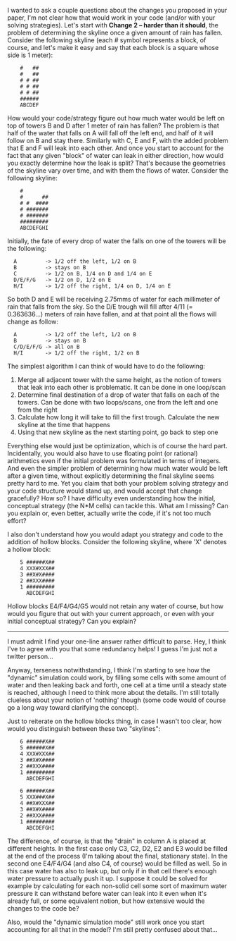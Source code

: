 I wanted to ask a couple questions about the changes you proposed in your paper, I'm not clear how that would work in your code (and/or with your solving strategies). Let's start with **Change 2 – harder than it should**, the problem of determining the skyline once a given amount of rain has fallen. Consider the following skyline (each *#* symbol represents a block, of course, and let's make it easy and say that each block is a square whose side is 1 meter):

```
    #   ##
    #   ##
    # # ##
    # # ##
    # # ##
    ######
    ABCDEF
```

How would your code/strategy figure out how much water would be left on top of towers B and D after 1 meter of rain has fallen? The problem is that half of the water that falls on A will fall off the left end, and half of it will follow on B and stay there. Similarly with C, E and F, with the added problem that E and F will leak into each other.
And once you start to account for the fact that any given "block" of water can leak in either direction, how would you exactly determine how the leak is split? That's because the geometries of the skyline vary over time, and with them the flows of water. Consider the following skyline:

```
    #
    #      ##
    # #  ####
    # #######
    # #######
    #########
    ABCDEFGHI
```

Initially, the fate of every drop of water the falls on one of the towers will be the following:

```
  A         -> 1/2 off the left, 1/2 on B
  B         -> stays on B
  C         -> 1/2 on B, 1/4 on D and 1/4 on E
  D/E/F/G   -> 1/2 on D, 1/2 on E
  H/I       -> 1/2 off the right, 1/4 on D, 1/4 on E
```

So both D and E will be receiving 2.75mms of water for each millimeter of rain that falls from the sky. So the D/E trough will fill after 4/11 (= 0.363636...) meters of rain have fallen, and at that point all the flows will change as follow:

```
  A         -> 1/2 off the left, 1/2 on B
  B         -> stays on B
  C/D/E/F/G -> all on B
  H/I       -> 1/2 off the right, 1/2 on B
```

The simplest algorithm I can think of would have to do the following:

  1) Merge all adjacent tower with the same height, as the notion of towers that leak into each other is problematic. It can be done in one loop/scan
  2) Determine final destination of a drop of water that falls on each of the towers. Can be done with two loops/scans, one from the left and one from the right
  3) Calculate how long it will take to fill the first trough. Calculate the new skyline at the time that happens
  4) Using that new skyline as the next starting point, go back to step one

Everything else would just be optimization, which is of course the hard part. Incidentally, you would also have to use floating point (or rational) arithmetics even if the initial problem was formulated in terms of integers. And even the simpler problem of determining how much water would be left after a given time, without explicitly determining the final skyline seems pretty hard to me.
Yet you claim that both your problem solving strategy and your code structure would stand up, and would accept that change gracefully? How so? I have difficulty even understanding how the initial, conceptual strategy (the N*M cells) can tackle this. What am I missing? Can you explain or, even better, actually write the code, if it's not too much effort?

I also don't understand how you would adapt you strategy and code to the addition of hollow blocks. Consider the following skyline, where 'X' denotes a hollow block:

```
    5 ######X##
    4 XXX#XXX##
    3 ##X#X####
    2 ##XXX####
    1 #########
      ABCDEFGHI
```

Hollow blocks E4/F4/G4/G5 would not retain any water of course, but how would you figure that out with your current approach, or even with your initial conceptual strategy? Can you explain?

---

I must admit I find your one-line answer rather difficult to parse. Hey, I think I've to agree with you that some redundancy helps! I guess I'm just not a twitter person...

Anyway, terseness notwithstanding, I think I'm starting to see how the "dynamic" simulation could work, by filling some cells with some amount of water and then leaking back and forth, one cell at a time until a steady state is reached, although I need to think more about the details. I'm still totally clueless about your notion of 'nothing' though (some code would of course go a long way toward clarifying the concept).

Just to reiterate on the hollow blocks thing, in case I wasn't too clear, how would you distinguish between these two "skylines":

```
    6 ######X##
    5 ######X##
    4 XXX#XXX##
    3 ##X#X####
    2 ##XXX####
    1 #########
      ABCDEFGHI

    6 ######X##
    5 XXX###X##
    4 ##X#XXX##
    3 ##X#X####
    2 ##XXX####
    1 #########
      ABCDEFGHI
```

The difference, of course, is that the "drain" in column A is placed at different heights. In the first case only C3, C2, D2, E2 and E3 would be filled at the end of the process (I'm talking about the final, stationary state). In the second one E4/F4/G4 (and also C4, of course) would be filled as well. So in this case water has also to leak up, but only if in that cell there's enough water pressure to actually push it up. I suppose it could be solved for example by calculating for each non-solid cell some sort of maximum water pressure it can withstand before water can leak into it even when it's already full, or some equivalent notion, but how extensive would the changes to the code be?

Also, would the "dynamic simulation mode" still work once you start accounting for all that in the model? I'm still pretty confused about that...
